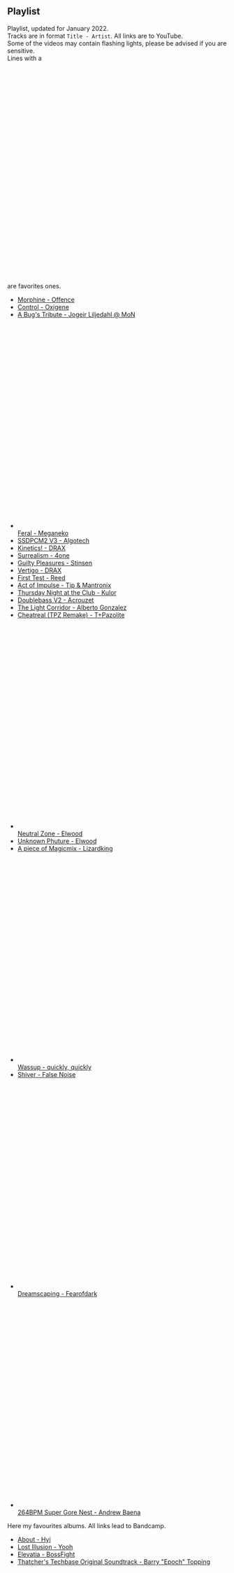 ## Playlist

Playlist, updated for January 2022.  
Tracks are in format `Title - Artist`. All links are to YouTube.  
Some of the videos may contain flashing lights, please be advised if you are sensitive.  
Lines with a <svg class="svg-icon" viewBox="0 0 20 20"><path fill="none" d="M13.22,2.984c-1.125,0-2.504,0.377-3.53,1.182C8.756,3.441,7.502,2.984,6.28,2.984c-2.6,0-4.714,2.116-4.714,4.716c0,0.32,0.032,0.644,0.098,0.96c0.799,4.202,6.781,7.792,7.46,8.188c0.193,0.111,0.41,0.168,0.627,0.168c0.187,0,0.376-0.041,0.55-0.127c0.011-0.006,1.349-0.689,2.91-1.865c0.021-0.016,0.043-0.031,0.061-0.043c0.021-0.016,0.045-0.033,0.064-0.053c3.012-2.309,4.6-4.805,4.6-7.229C17.935,5.1,15.819,2.984,13.22,2.984z M12.544,13.966c-0.004,0.004-0.018,0.014-0.021,0.018s-0.018,0.012-0.023,0.016c-1.423,1.076-2.674,1.734-2.749,1.771c0,0-6.146-3.576-6.866-7.363C2.837,8.178,2.811,7.942,2.811,7.7c0-1.917,1.554-3.47,3.469-3.47c1.302,0,2.836,0.736,3.431,1.794c0.577-1.121,2.161-1.794,3.509-1.794c1.914,0,3.469,1.553,3.469,3.47C16.688,10.249,14.474,12.495,12.544,13.966z"></path></svg> are favorites ones.

 - [Morphine - Offence](https://youtu.be/6yeKDhUDgcI)
 - [Control - Oxigene](https://youtu.be/7VEhwRibG6E)
 - [A Bug's Tribute - Jogeir Liljedahl @ MoN](https://youtu.be/dy6T2_LMPow)
 - <svg class="svg-icon" viewBox="0 0 20 20"><path fill="none" d="M13.22,2.984c-1.125,0-2.504,0.377-3.53,1.182C8.756,3.441,7.502,2.984,6.28,2.984c-2.6,0-4.714,2.116-4.714,4.716c0,0.32,0.032,0.644,0.098,0.96c0.799,4.202,6.781,7.792,7.46,8.188c0.193,0.111,0.41,0.168,0.627,0.168c0.187,0,0.376-0.041,0.55-0.127c0.011-0.006,1.349-0.689,2.91-1.865c0.021-0.016,0.043-0.031,0.061-0.043c0.021-0.016,0.045-0.033,0.064-0.053c3.012-2.309,4.6-4.805,4.6-7.229C17.935,5.1,15.819,2.984,13.22,2.984z M12.544,13.966c-0.004,0.004-0.018,0.014-0.021,0.018s-0.018,0.012-0.023,0.016c-1.423,1.076-2.674,1.734-2.749,1.771c0,0-6.146-3.576-6.866-7.363C2.837,8.178,2.811,7.942,2.811,7.7c0-1.917,1.554-3.47,3.469-3.47c1.302,0,2.836,0.736,3.431,1.794c0.577-1.121,2.161-1.794,3.509-1.794c1.914,0,3.469,1.553,3.469,3.47C16.688,10.249,14.474,12.495,12.544,13.966z"></path></svg> [Feral - Meganeko](https://youtu.be/VBqk62Yskzo)
 - [SSDPCM2 V3 - Algotech](https://youtu.be/RtJWCG_tsII)
 - [Kinetics! - DRAX](https://youtu.be/Rgv5Ja1iBXI)
 - [Surrealism - 4one](https://youtu.be/sDqSpOoBRh4)
 - [Guilty Pleasures - Stinsen](https://youtu.be/9y3Za_HcgEI)
 - [Vertigo - DRAX](https://youtu.be/vRli0CMRCTg)
 - [First Test - Reed](https://youtu.be/0BYXNZXxi5c)
 - [Act of Impulse - Tip & Mantronix](https://youtu.be/XIyD65BLgcI)
 - [Thursday Night at the Club - Kulor](https://youtu.be/IUr7Y-SbA98)
 - [Doublebass V2 - Acrouzet](https://youtu.be/9Y71FkY5reA)
 - [The Light Corridor - Alberto Gonzalez](https://youtu.be/md-jFD7Vma8)
 - [Cheatreal (TPZ Remake) - T+Pazolite](https://youtu.be/3hPfbnCSp3s)
 - <svg class="svg-icon" viewBox="0 0 20 20"><path fill="none" d="M13.22,2.984c-1.125,0-2.504,0.377-3.53,1.182C8.756,3.441,7.502,2.984,6.28,2.984c-2.6,0-4.714,2.116-4.714,4.716c0,0.32,0.032,0.644,0.098,0.96c0.799,4.202,6.781,7.792,7.46,8.188c0.193,0.111,0.41,0.168,0.627,0.168c0.187,0,0.376-0.041,0.55-0.127c0.011-0.006,1.349-0.689,2.91-1.865c0.021-0.016,0.043-0.031,0.061-0.043c0.021-0.016,0.045-0.033,0.064-0.053c3.012-2.309,4.6-4.805,4.6-7.229C17.935,5.1,15.819,2.984,13.22,2.984z M12.544,13.966c-0.004,0.004-0.018,0.014-0.021,0.018s-0.018,0.012-0.023,0.016c-1.423,1.076-2.674,1.734-2.749,1.771c0,0-6.146-3.576-6.866-7.363C2.837,8.178,2.811,7.942,2.811,7.7c0-1.917,1.554-3.47,3.469-3.47c1.302,0,2.836,0.736,3.431,1.794c0.577-1.121,2.161-1.794,3.509-1.794c1.914,0,3.469,1.553,3.469,3.47C16.688,10.249,14.474,12.495,12.544,13.966z"></path></svg> [Neutral Zone - Elwood](https://youtu.be/nLI7jrlvvDc)
 - [Unknown Phuture - Elwood](https://youtu.be/RsEXPQnRAfI)
 - [A piece of Magicmix - Lizardking](https://youtu.be/R9yLJoD2hz8)
 - <svg class="svg-icon" viewBox="0 0 20 20"><path fill="none" d="M13.22,2.984c-1.125,0-2.504,0.377-3.53,1.182C8.756,3.441,7.502,2.984,6.28,2.984c-2.6,0-4.714,2.116-4.714,4.716c0,0.32,0.032,0.644,0.098,0.96c0.799,4.202,6.781,7.792,7.46,8.188c0.193,0.111,0.41,0.168,0.627,0.168c0.187,0,0.376-0.041,0.55-0.127c0.011-0.006,1.349-0.689,2.91-1.865c0.021-0.016,0.043-0.031,0.061-0.043c0.021-0.016,0.045-0.033,0.064-0.053c3.012-2.309,4.6-4.805,4.6-7.229C17.935,5.1,15.819,2.984,13.22,2.984z M12.544,13.966c-0.004,0.004-0.018,0.014-0.021,0.018s-0.018,0.012-0.023,0.016c-1.423,1.076-2.674,1.734-2.749,1.771c0,0-6.146-3.576-6.866-7.363C2.837,8.178,2.811,7.942,2.811,7.7c0-1.917,1.554-3.47,3.469-3.47c1.302,0,2.836,0.736,3.431,1.794c0.577-1.121,2.161-1.794,3.509-1.794c1.914,0,3.469,1.553,3.469,3.47C16.688,10.249,14.474,12.495,12.544,13.966z"></path></svg> [Wassup - quickly, quickly](https://youtu.be/9MtuKL53bvg) 
 - [Shiver - False Noise](https://youtu.be/LD7cQX41Xls)
 - <svg class="svg-icon" viewBox="0 0 20 20"><path fill="none" d="M13.22,2.984c-1.125,0-2.504,0.377-3.53,1.182C8.756,3.441,7.502,2.984,6.28,2.984c-2.6,0-4.714,2.116-4.714,4.716c0,0.32,0.032,0.644,0.098,0.96c0.799,4.202,6.781,7.792,7.46,8.188c0.193,0.111,0.41,0.168,0.627,0.168c0.187,0,0.376-0.041,0.55-0.127c0.011-0.006,1.349-0.689,2.91-1.865c0.021-0.016,0.043-0.031,0.061-0.043c0.021-0.016,0.045-0.033,0.064-0.053c3.012-2.309,4.6-4.805,4.6-7.229C17.935,5.1,15.819,2.984,13.22,2.984z M12.544,13.966c-0.004,0.004-0.018,0.014-0.021,0.018s-0.018,0.012-0.023,0.016c-1.423,1.076-2.674,1.734-2.749,1.771c0,0-6.146-3.576-6.866-7.363C2.837,8.178,2.811,7.942,2.811,7.7c0-1.917,1.554-3.47,3.469-3.47c1.302,0,2.836,0.736,3.431,1.794c0.577-1.121,2.161-1.794,3.509-1.794c1.914,0,3.469,1.553,3.469,3.47C16.688,10.249,14.474,12.495,12.544,13.966z"></path></svg> [Dreamscaping - Fearofdark](https://youtu.be/5ItY1qJpCfg?list=RDnLI7jrlvvDc)
 - <svg class="svg-icon" viewBox="0 0 20 20"><path fill="none" d="M13.22,2.984c-1.125,0-2.504,0.377-3.53,1.182C8.756,3.441,7.502,2.984,6.28,2.984c-2.6,0-4.714,2.116-4.714,4.716c0,0.32,0.032,0.644,0.098,0.96c0.799,4.202,6.781,7.792,7.46,8.188c0.193,0.111,0.41,0.168,0.627,0.168c0.187,0,0.376-0.041,0.55-0.127c0.011-0.006,1.349-0.689,2.91-1.865c0.021-0.016,0.043-0.031,0.061-0.043c0.021-0.016,0.045-0.033,0.064-0.053c3.012-2.309,4.6-4.805,4.6-7.229C17.935,5.1,15.819,2.984,13.22,2.984z M12.544,13.966c-0.004,0.004-0.018,0.014-0.021,0.018s-0.018,0.012-0.023,0.016c-1.423,1.076-2.674,1.734-2.749,1.771c0,0-6.146-3.576-6.866-7.363C2.837,8.178,2.811,7.942,2.811,7.7c0-1.917,1.554-3.47,3.469-3.47c1.302,0,2.836,0.736,3.431,1.794c0.577-1.121,2.161-1.794,3.509-1.794c1.914,0,3.469,1.553,3.469,3.47C16.688,10.249,14.474,12.495,12.544,13.966z"></path></svg> [264BPM Super Gore Nest - Andrew Baena](https://youtu.be/Is7W5m_ug7E)


Here my favourites albums. All links lead to Bandcamp.

 - [About - Hyi](https://halleylabs.com/album/about)
 - [Lost Illusion - Yooh](https://yoohsic-roomz.bandcamp.com/track/lost-illusion)
 - [Elevatia - BossFight](https://bossfightmusic.bandcamp.com/track/elevatia)
 - [Thatcher's Techbase Original Soundtrack - Barry "Epoch" Topping](https://nostoppingepoch.bandcamp.com/album/thatchers-techbase-original-soundtrack)
 - <svg class="svg-icon" viewBox="0 0 20 20"><path fill="none" d="M13.22,2.984c-1.125,0-2.504,0.377-3.53,1.182C8.756,3.441,7.502,2.984,6.28,2.984c-2.6,0-4.714,2.116-4.714,4.716c0,0.32,0.032,0.644,0.098,0.96c0.799,4.202,6.781,7.792,7.46,8.188c0.193,0.111,0.41,0.168,0.627,0.168c0.187,0,0.376-0.041,0.55-0.127c0.011-0.006,1.349-0.689,2.91-1.865c0.021-0.016,0.043-0.031,0.061-0.043c0.021-0.016,0.045-0.033,0.064-0.053c3.012-2.309,4.6-4.805,4.6-7.229C17.935,5.1,15.819,2.984,13.22,2.984z M12.544,13.966c-0.004,0.004-0.018,0.014-0.021,0.018s-0.018,0.012-0.023,0.016c-1.423,1.076-2.674,1.734-2.749,1.771c0,0-6.146-3.576-6.866-7.363C2.837,8.178,2.811,7.942,2.811,7.7c0-1.917,1.554-3.47,3.469-3.47c1.302,0,2.836,0.736,3.431,1.794c0.577-1.121,2.161-1.794,3.509-1.794c1.914,0,3.469,1.553,3.469,3.47C16.688,10.249,14.474,12.495,12.544,13.966z"></path></svg> [U.U.F.O - Camellia](https://cametek.bandcamp.com/album/u-u-f-o)
 - <svg class="svg-icon" viewBox="0 0 20 20"><path fill="none" d="M13.22,2.984c-1.125,0-2.504,0.377-3.53,1.182C8.756,3.441,7.502,2.984,6.28,2.984c-2.6,0-4.714,2.116-4.714,4.716c0,0.32,0.032,0.644,0.098,0.96c0.799,4.202,6.781,7.792,7.46,8.188c0.193,0.111,0.41,0.168,0.627,0.168c0.187,0,0.376-0.041,0.55-0.127c0.011-0.006,1.349-0.689,2.91-1.865c0.021-0.016,0.043-0.031,0.061-0.043c0.021-0.016,0.045-0.033,0.064-0.053c3.012-2.309,4.6-4.805,4.6-7.229C17.935,5.1,15.819,2.984,13.22,2.984z M12.544,13.966c-0.004,0.004-0.018,0.014-0.021,0.018s-0.018,0.012-0.023,0.016c-1.423,1.076-2.674,1.734-2.749,1.771c0,0-6.146-3.576-6.866-7.363C2.837,8.178,2.811,7.942,2.811,7.7c0-1.917,1.554-3.47,3.469-3.47c1.302,0,2.836,0.736,3.431,1.794c0.577-1.121,2.161-1.794,3.509-1.794c1.914,0,3.469,1.553,3.469,3.47C16.688,10.249,14.474,12.495,12.544,13.966z"></path></svg> [Eclipse - Meganeko](https://meganeko.bandcamp.com/album/eclipse)
 - [Spectra - Chipzel](https://chipzel.co.uk/album/spectra)
 - [Parallel Processing - Danimal Cannon & Zef](https://danimalcannon.bandcamp.com/album/parallel-processing)
